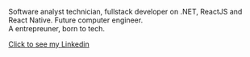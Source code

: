 Software analyst technician, fullstack developer on .NET, ReactJS and React Native.
Future computer engineer.<br/>
A entrepreuner, born to tech.

<a href="https://www.linkedin.com/in/matheus-vieira-4a7597172/">Click to see my Linkedin<a/>

